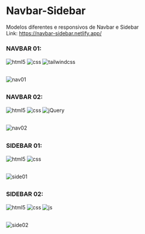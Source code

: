 # Navbar-Sidebar
Modelos diferentes e responsivos de Navbar e Sidebar <br>
Link: https://navbar-sidebar.netlify.app/

### NAVBAR 01:
<div style="display: inline_block">
  <img align="center" alt="html5" src="https://img.shields.io/badge/HTML5-E34F26?style=for-the-badge&logo=html5&logoColor=white" />
  <img align="center" alt="css" src="https://img.shields.io/badge/CSS3-1572B6?style=for-the-badge&logo=css3&logoColor=white" />
  <img align="center" alt="tailwindcss" src="https://img.shields.io/badge/tailwindcss-2faddf?style=for-the-badge&logo=tailwindcss&logoColor=white" />
</div> <br>

![nav01](https://user-images.githubusercontent.com/99847209/175826666-26fab1f4-69eb-4806-9954-15c3ebbe9238.gif)

## 

### NAVBAR 02:
<div style="display: inline_block">
  <img align="center" alt="html5" src="https://img.shields.io/badge/HTML5-E34F26?style=for-the-badge&logo=html5&logoColor=white" />
  <img align="center" alt="css" src="https://img.shields.io/badge/CSS3-1572B6?style=for-the-badge&logo=css3&logoColor=white" />
  <img align="center" alt="jQuery" src="https://img.shields.io/badge/jQuery-1750d2?style=for-the-badge&logo=jQuery&logoColor=white" />
</div> <br>

![nav02](https://user-images.githubusercontent.com/99847209/175826790-697a1a8b-7cad-40d5-ac81-fa29eeb4dcd4.gif)

##

### SIDEBAR 01:
<div style="display: inline_block">
  <img align="center" alt="html5" src="https://img.shields.io/badge/HTML5-E34F26?style=for-the-badge&logo=html5&logoColor=white" />
  <img align="center" alt="css" src="https://img.shields.io/badge/CSS3-1572B6?style=for-the-badge&logo=css3&logoColor=white" />
</div> <br>

![side01](https://user-images.githubusercontent.com/99847209/175826984-6d011fcf-582b-409d-b2d8-835aa41c5276.gif)

##

### SIDEBAR 02:
<div style="display: inline_block">
  <img align="center" alt="html5" src="https://img.shields.io/badge/HTML5-E34F26?style=for-the-badge&logo=html5&logoColor=white" />
  <img align="center" alt="css" src="https://img.shields.io/badge/CSS3-1572B6?style=for-the-badge&logo=css3&logoColor=white" />
  <img align="center" alt="js" src="https://img.shields.io/badge/JavaScript-F7DF1E?style=for-the-badge&logo=javascript&logoColor=black" />
</div> <br>

![side02](https://user-images.githubusercontent.com/99847209/175826990-4fa22c38-f5d5-4e19-bc51-d68b96d2b1c3.gif)
